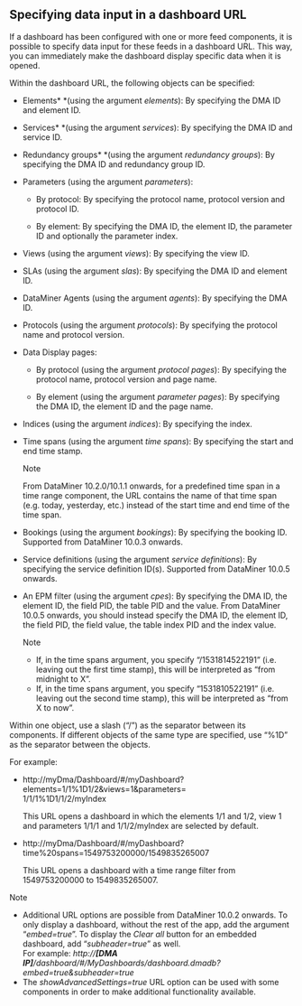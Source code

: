 ## Specifying data input in a dashboard URL

If a dashboard has been configured with one or more feed components, it is possible to specify data input for these feeds in a dashboard URL. This way, you can immediately make the dashboard display specific data when it is opened.

Within the dashboard URL, the following objects can be specified:

- Elements* *(using the argument *elements*): By specifying the DMA ID and element ID.

- Services* *(using the argument *services*): By specifying the DMA ID and service ID.

- Redundancy groups* *(using the argument *redundancy groups*): By specifying the DMA ID and redundancy group ID.

- Parameters (using the argument *parameters*):

    - By protocol: By specifying the protocol name, protocol version and protocol ID.

    - By element: By specifying the DMA ID, the element ID, the parameter ID and optionally the parameter index.

- Views (using the argument *views*): By specifying the view ID.

- SLAs (using the argument *slas*): By specifying the DMA ID and element ID.

- DataMiner Agents (using the argument *agents*): By specifying the DMA ID.

- Protocols (using the argument *protocols*): By specifying the protocol name and protocol version.

- Data Display pages:

    - By protocol (using the argument *protocol pages*): By specifying the protocol name, protocol version and page name.

    - By element (using the argument *parameter pages*): By specifying the DMA ID, the element ID and the page name.

- Indices (using the argument *indices*): By specifying the index.

- Time spans (using the argument *time spans*): By specifying the start and end time stamp.

    > [!NOTE]
    > From DataMiner 10.2.0/10.1.1 onwards, for a predefined time span in a time range component, the URL contains the name of that time span (e.g. today, yesterday, etc.) instead of the start time and end time of the time span.

- Bookings (using the argument *bookings*): By specifying the booking ID. Supported from DataMiner 10.0.3 onwards.

- Service definitions (using the argument *service definitions*): By specifying the service definition ID(s). Supported from DataMiner 10.0.5 onwards.

- An EPM filter (using the argument *cpes*): By specifying the DMA ID, the element ID, the field PID, the table PID and the value. From DataMiner 10.0.5 onwards, you should instead specify the DMA ID, the element ID, the field PID, the field value, the table index PID and the index value.

    > [!NOTE]
    > -  If, in the time spans argument, you specify “/1531814522191” (i.e. leaving out the first time stamp), this will be interpreted as “from midnight to X”.
    > -  If, in the time spans argument, you specify “1531810522191” (i.e. leaving out the second time stamp), this will be interpreted as “from X to now”.

Within one object, use a slash (“/”) as the separator between its components. If different objects of the same type are specified, use “%1D” as the separator between the objects.

For example:

- http://myDma/Dashboard/#/myDashboard?elements=1/1%1D1/2&views=1&parameters=<br>1/1/1%1D1/1/2/myIndex 

    This URL opens a dashboard in which the elements 1/1 and 1/2, view 1 and parameters 1/1/1 and 1/1/2/myIndex are selected by default.

- http://myDma/Dashboard/#/myDashboard?time%20spans=1549753200000/1549835265007 

    This URL opens a dashboard with a time range filter from 1549753200000 to 1549835265007.

> [!NOTE]
> -  Additional URL options are possible from DataMiner 10.0.2 onwards. To only display a dashboard, without the rest of the app, add the argument “*embed=true*”. To display the *Clear all* button for an embedded dashboard, add “*subheader=true*” as well.<br>For example: *http://**\[DMA IP\]**/dashboard/#/MyDashboards/dashboard.dmadb?embed=true&subheader=true*
> -  The *showAdvancedSettings=true* URL option can be used with some components in order to make additional functionality available.
>
